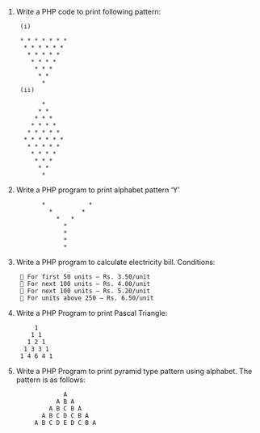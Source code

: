 1. Write a PHP code to print following pattern:


        (i) 
        
        * * * * * * *
         * * * * * *
          * * * * *
           * * * *
            * * *
             * *
              *
        (ii)

              *
             * *
            * * *
           * * * *
          * * * * *
         * * * * * *
          * * * * *
           * * * *
            * * *
             * *
              *

2. Write a PHP program to print alphabet pattern ‘Y’

              *            *
                *        *
                  *   *
                    *
                    *
                    *
                    *

3. Write a PHP program to calculate electricity bill. Conditions:

         For first 50 units – Rs. 3.50/unit
         For next 100 units – Rs. 4.00/unit
         For next 100 units – Rs. 5.20/unit
         For units above 250 – Rs. 6.50/unit

4. Write a PHP Program to print Pascal Triangle:

            1
           1 1
          1 2 1
         1 3 3 1
        1 4 6 4 1

5. Write a PHP Program to print pyramid type pattern using alphabet. The pattern is as follows:

                    A
                  A B A
                A B C B A
              A B C D C B A
            A B C D E D C B A
